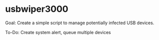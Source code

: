 # usbwiper3000

Goal: Create a simple script to manage potentially infected USB devices.

To-Do: Create system alert, queue multiple devices
